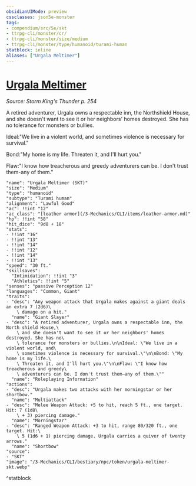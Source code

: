 ```yaml
---
obsidianUIMode: preview
cssclasses: json5e-monster
tags:
- compendium/src/5e/skt
- ttrpg-cli/monster/cr/
- ttrpg-cli/monster/size/medium
- ttrpg-cli/monster/type/humanoid/turami-human
statblock: inline
aliases: ["Urgala Meltimer"]
---
```

# [Urgala Meltimer](3-Mechanics\CLI\bestiary\npc/urgala-meltimer-skt.md)
*Source: Storm King's Thunder p. 254*  

A retired adventurer, Urgala owns a respectable inn, the Northshield House, and she doesn't want to see it or her neighbors' homes destroyed. She has no tolerance for monsters or bullies.

Ideal:"We live in a violent world, and sometimes violence is necessary for survival."

Bond:"My home is my life. Threaten it, and I'll hurt you."

Flaw:"I know how treacherous and greedy adventurers can be. I don't trust them-any of them."

```statblock
"name": "Urgala Meltimer (SKT)"
"size": "Medium"
"type": "humanoid"
"subtype": "Turami human"
"alignment": "Lawful Good"
"ac": !!int "12"
"ac_class": "[leather armor](/3-Mechanics/CLI/items/leather-armor.md)"
"hp": !!int "58"
"hit_dice": "9d8 + 18"
"stats":
- !!int "16"
- !!int "13"
- !!int "14"
- !!int "12"
- !!int "14"
- !!int "13"
"speed": "30 ft."
"skillsaves":
  "Intimidation": !!int "3"
  "Athletics": !!int "5"
"senses": "passive Perception 12"
"languages": "Common, Giant"
"traits":
- "desc": "Any weapon attack that Urgala makes against a giant deals an extra 7 (2d6)\
    \ damage on a hit."
  "name": "Giant Slayer"
- "desc": "A retired adventurer, Urgala owns a respectable inn, the North shield House,\
    \ and she doesn't want to see it or her neighbors' homes destroyed. She has no\
    \ tolerance for monsters or bullies.\n\nIdeal: \"We live in a violent world, and\
    \ sometimes violence is necessary for survival.\"\n\nBond: \"My home is my life.\
    \ Threaten it, and I'll hurt you.\"\n\nFlaw: \"I know how treacherous and greedy\
    \ adventurers can be. I don't trust them—any of them.\""
  "name": "Roleplaying Information"
"actions":
- "desc": "Urgala makes two attacks with her morningstar or her shortbow."
  "name": "Multiattack"
- "desc": "Melee Weapon Attack: +5 to hit, reach 5 ft., one target. Hit: 7 (1d8\
    \ + 3) piercing damage."
  "name": "Morningstar"
- "desc": "Ranged Weapon Attack: +3 to hit, range 80/320 ft., one target. Hit:\
    \ 5 (1d6 + 1) piercing damage. Urgala carries a quiver of twenty arrows."
  "name": "Shortbow"
"source":
- "SKT"
"image": "/3-Mechanics/CLI/bestiary/npc/token/urgala-meltimer-skt.webp"
```
^statblock